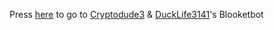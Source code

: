 Press [here](blooketbot.glitch.me/) to go to [Cryptodude3](github.com/cryptodude3) & [DuckLife3141](https://www.youtube.com/@crypto.7562)'s Blooketbot
